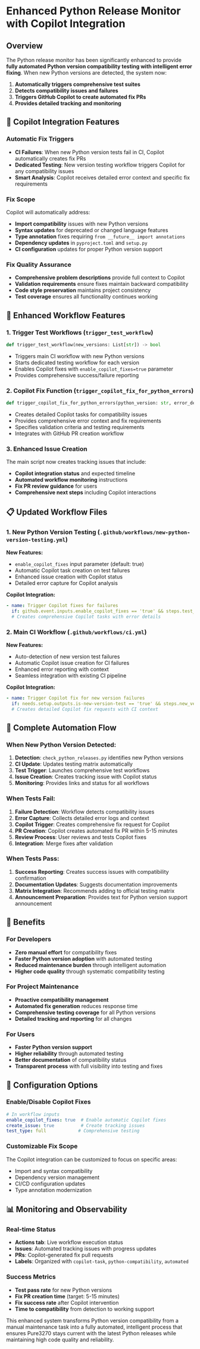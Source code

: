 # Enhanced Python Release Monitor with Copilot Integration

## Overview

The Python release monitor has been significantly enhanced to provide **fully automated Python version compatibility testing with intelligent error fixing**. When new Python versions are detected, the system now:

1. **Automatically triggers comprehensive test suites**
2. **Detects compatibility issues and failures**
3. **Triggers GitHub Copilot to create automated fix PRs**
4. **Provides detailed tracking and monitoring**

## 🤖 Copilot Integration Features

### Automatic Fix Triggers
- **CI Failures**: When new Python version tests fail in CI, Copilot automatically creates fix PRs
- **Dedicated Testing**: New version testing workflow triggers Copilot for any compatibility issues
- **Smart Analysis**: Copilot receives detailed error context and specific fix requirements

### Fix Scope
Copilot will automatically address:
- **Import compatibility** issues with new Python versions
- **Syntax updates** for deprecated or changed language features  
- **Type annotation** fixes requiring `from __future__ import annotations`
- **Dependency updates** in `pyproject.toml` and `setup.py`
- **CI configuration** updates for proper Python version support

### Fix Quality Assurance
- **Comprehensive problem descriptions** provide full context to Copilot
- **Validation requirements** ensure fixes maintain backward compatibility
- **Code style preservation** maintains project consistency
- **Test coverage** ensures all functionality continues working

## 🚀 Enhanced Workflow Features

### 1. Trigger Test Workflows (`trigger_test_workflow`)
```python
def trigger_test_workflow(new_versions: List[str]) -> bool
```
- Triggers main CI workflow with new Python versions
- Starts dedicated testing workflow for each version
- Enables Copilot fixes with `enable_copilot_fixes=true` parameter
- Provides comprehensive success/failure reporting

### 2. Copilot Fix Function (`trigger_copilot_fix_for_python_errors`)
```python
def trigger_copilot_fix_for_python_errors(python_version: str, error_details: str, test_output: str = "") -> bool
```
- Creates detailed Copilot tasks for compatibility issues
- Provides comprehensive error context and fix requirements
- Specifies validation criteria and testing requirements
- Integrates with GitHub PR creation workflow

### 3. Enhanced Issue Creation
The main script now creates tracking issues that include:
- **Copilot integration status** and expected timeline
- **Automated workflow monitoring** instructions  
- **Fix PR review guidance** for users
- **Comprehensive next steps** including Copilot interactions

## 📋 Updated Workflow Files

### 1. New Python Version Testing (`.github/workflows/new-python-version-testing.yml`)
**New Features:**
- `enable_copilot_fixes` input parameter (default: true)
- Automatic Copilot task creation on test failures
- Enhanced issue creation with Copilot status
- Detailed error capture for Copilot analysis

**Copilot Integration:**
```yaml
- name: Trigger Copilot fixes for failures
  if: github.event.inputs.enable_copilot_fixes == 'true' && steps.test_summary.outputs.test_status == 'failure'
  # Creates comprehensive Copilot tasks with error details
```

### 2. Main CI Workflow (`.github/workflows/ci.yml`)  
**New Features:**
- Auto-detection of new version test failures
- Automatic Copilot issue creation for CI failures
- Enhanced error reporting with context
- Seamless integration with existing CI pipeline

**Copilot Integration:**
```yaml
- name: Trigger Copilot fix for new version failures  
  if: needs.setup.outputs.is-new-version-test == 'true' && steps.new_version_result.outputs.test_status == 'failure'
  # Creates detailed Copilot fix requests with CI context
```

## 🔄 Complete Automation Flow

### When New Python Version Detected:
1. **Detection**: `check_python_releases.py` identifies new Python versions
2. **CI Update**: Updates testing matrix automatically  
3. **Test Trigger**: Launches comprehensive test workflows
4. **Issue Creation**: Creates tracking issue with Copilot status
5. **Monitoring**: Provides links and status for all workflows

### When Tests Fail:
1. **Failure Detection**: Workflow detects compatibility issues
2. **Error Capture**: Collects detailed error logs and context
3. **Copilot Trigger**: Creates comprehensive fix request for Copilot
4. **PR Creation**: Copilot creates automated fix PR within 5-15 minutes
5. **Review Process**: User reviews and tests Copilot fixes
6. **Integration**: Merge fixes after validation

### When Tests Pass:
1. **Success Reporting**: Creates success issues with compatibility confirmation
2. **Documentation Updates**: Suggests documentation improvements
3. **Matrix Integration**: Recommends adding to official testing matrix
4. **Announcement Preparation**: Provides text for Python version support announcement

## 🎯 Benefits

### For Developers
- **Zero manual effort** for compatibility fixes
- **Faster Python version adoption** with automated testing
- **Reduced maintenance burden** through intelligent automation
- **Higher code quality** through systematic compatibility testing

### For Project Maintenance  
- **Proactive compatibility management** 
- **Automated fix generation** reduces response time
- **Comprehensive testing coverage** for all Python versions
- **Detailed tracking and reporting** for all changes

### For Users
- **Faster Python version support** 
- **Higher reliability** through automated testing
- **Better documentation** of compatibility status
- **Transparent process** with full visibility into testing and fixes

## 🔧 Configuration Options

### Enable/Disable Copilot Fixes
```yaml
# In workflow inputs
enable_copilot_fixes: true  # Enable automatic Copilot fixes
create_issue: true          # Create tracking issues  
test_type: full            # Comprehensive testing
```

### Customizable Fix Scope
The Copilot integration can be customized to focus on specific areas:
- Import and syntax compatibility
- Dependency version management
- CI/CD configuration updates
- Type annotation modernization

## 📊 Monitoring and Observability

### Real-time Status
- **Actions tab**: Live workflow execution status
- **Issues**: Automated tracking issues with progress updates
- **PRs**: Copilot-generated fix pull requests
- **Labels**: Organized with `copilot-task`, `python-compatibility`, `automated`

### Success Metrics
- **Test pass rate** for new Python versions
- **Fix PR creation time** (target: 5-15 minutes)  
- **Fix success rate** after Copilot intervention
- **Time to compatibility** from detection to working support

This enhanced system transforms Python version compatibility from a manual maintenance task into a fully automated, intelligent process that ensures Pure3270 stays current with the latest Python releases while maintaining high code quality and reliability.